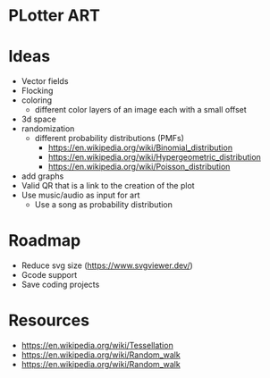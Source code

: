# PLotter ART

# Ideas

- Vector fields
- Flocking
- coloring
  - different color layers of an image each with a small offset
- 3d space
- randomization
  - different probability distributions (PMFs)
    - https://en.wikipedia.org/wiki/Binomial_distribution
    - https://en.wikipedia.org/wiki/Hypergeometric_distribution
    - https://en.wikipedia.org/wiki/Poisson_distribution
- add graphs
- Valid QR that is a link to the creation of the plot
- Use music/audio as input for art
  - Use a song as probability distribution

# Roadmap

- Reduce svg size (https://www.svgviewer.dev/)
- Gcode support
- Save coding projects

# Resources

- https://en.wikipedia.org/wiki/Tessellation
- https://en.wikipedia.org/wiki/Random_walk
- https://en.wikipedia.org/wiki/Random_walk
